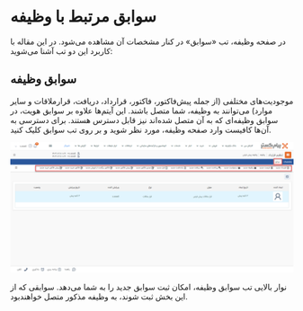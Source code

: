 # سوابق مرتبط با وظیفه
در صفحه وظیفه، تب «سوابق» در کنار مشخصات آن مشاهده می‌شود. در این مقاله با کاربرد این دو تب آشنا می‌شوید:<br>

## سوابق وظیفه
 موجودیت‌های مختلفی (از جمله پیش‌فاکتور، فاکتور، قرارداد، دریافت، قرارملاقات و سایر موارد) می‌توانند به وظیفه، شما متصل باشند. این آیتم‌‌ها علاوه بر سوابق هویت، در سوابق وظیفه‌ای که به آن متصل شده‌اند نیز قابل دسترس هستند. برای دسترسی به آن‌ها کافیست وارد صفحه وظیفه، مورد نظر شوید و بر روی تب سوابق کلیک کنید.<br>

![سوابق وظیفه](./Images/task-records_2.8.3.png)

نوار بالایی تب سوابق وظیفه، امکان ثبت سوابق جدید را به شما می‌دهد. سوابقی که از این بخش ثبت شوند، به وظیفه مذکور متصل خواهند‌بود.<br>
